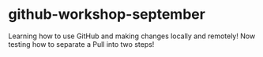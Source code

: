 # github-workshop-september
Learning how to use GitHub and making changes locally and remotely!
Now testing how to separate a Pull into two steps!
